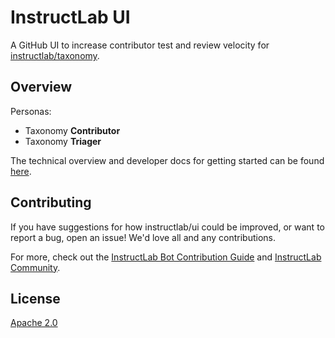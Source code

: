 # InstructLab UI

A GitHub UI to increase contributor test and review velocity for
[instructlab/taxonomy](https://github.com/instructlab/taxonomy).

## Overview

Personas:

- Taxonomy **Contributor**
- Taxonomy **Triager**

The technical overview and developer docs for getting started can be found [here](docs/development.md).

## Contributing

If you have suggestions for how instructlab/ui could be improved, or want to
report a bug, open an issue! We'd love all and any contributions.

For more, check out the [InstructLab Bot Contribution Guide](CONTRIBUTING.md)
and [InstructLab
Community](https://github.com/instructlab/community/blob/main/CONTRIBUTING.md).

## License

[Apache 2.0](LICENSE)
